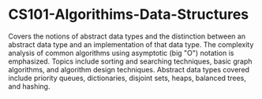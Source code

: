 # CS101-Algorithims-Data-Structures
Covers the notions of abstract data types and the distinction between an abstract data type and an implementation of that data type. The complexity analysis of common algorithms using asymptotic (big "O") notation is emphasized. Topics include sorting and searching techniques, basic graph algorithms, and algorithm design techniques. Abstract data types covered include priority queues, dictionaries, disjoint sets, heaps, balanced trees, and hashing.
